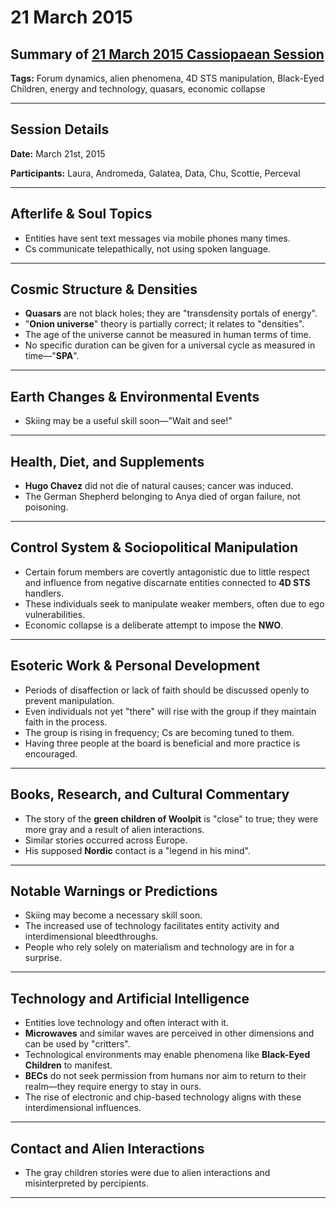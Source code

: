 # 21 March 2015

## Summary of [21 March 2015 Cassiopaean Session](https://cassiopaea.org/forum/threads/session-21-march-2015.37713/#post-562961)

**Tags:** Forum dynamics, alien phenomena, 4D STS manipulation, Black-Eyed Children, energy and technology, quasars, economic collapse

---

## Session Details

**Date:** March 21st, 2015

**Participants:** Laura, Andromeda, Galatea, Data, Chu, Scottie, Perceval

---

## Afterlife & Soul Topics

- Entities have sent text messages via mobile phones many times.
- Cs communicate telepathically, not using spoken language.

---

## Cosmic Structure & Densities

- **Quasars** are not black holes; they are "transdensity portals of energy".
- "**Onion universe**" theory is partially correct; it relates to "densities".
- The age of the universe cannot be measured in human terms of time.
- No specific duration can be given for a universal cycle as measured in time—"**SPA**".

---

## Earth Changes & Environmental Events

- Skiing may be a useful skill soon—"Wait and see!"

---

## Health, Diet, and Supplements

- **Hugo Chavez** did not die of natural causes; cancer was induced.
- The German Shepherd belonging to Anya died of organ failure, not poisoning.

---

## Control System & Sociopolitical Manipulation

- Certain forum members are covertly antagonistic due to little respect and influence from negative discarnate entities connected to **4D STS** handlers.
- These individuals seek to manipulate weaker members, often due to ego vulnerabilities.
- Economic collapse is a deliberate attempt to impose the **NWO**.

---

## Esoteric Work & Personal Development

- Periods of disaffection or lack of faith should be discussed openly to prevent manipulation.
- Even individuals not yet "there" will rise with the group if they maintain faith in the process.
- The group is rising in frequency; Cs are becoming tuned to them.
- Having three people at the board is beneficial and more practice is encouraged.

---

## Books, Research, and Cultural Commentary

- The story of the **green children of Woolpit** is "close" to true; they were more gray and a result of alien interactions.
- Similar stories occurred across Europe.
- His supposed **Nordic** contact is a "legend in his mind".

---

## Notable Warnings or Predictions

- Skiing may become a necessary skill soon.
- The increased use of technology facilitates entity activity and interdimensional bleedthroughs.
- People who rely solely on materialism and technology are in for a surprise.

---

## Technology and Artificial Intelligence

- Entities love technology and often interact with it.
- **Microwaves** and similar waves are perceived in other dimensions and can be used by "critters".
- Technological environments may enable phenomena like **Black-Eyed Children** to manifest.
- **BECs** do not seek permission from humans nor aim to return to their realm—they require energy to stay in ours.
- The rise of electronic and chip-based technology aligns with these interdimensional influences.

---

## Contact and Alien Interactions

- The gray children stories were due to alien interactions and misinterpreted by percipients.

---

